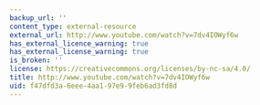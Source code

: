 ```yaml
---
backup_url: ''
content_type: external-resource
external_url: http://www.youtube.com/watch?v=7dv4IOWyf6w
has_external_licence_warning: true
has_external_license_warning: true
is_broken: ''
license: https://creativecommons.org/licenses/by-nc-sa/4.0/
title: http://www.youtube.com/watch?v=7dv4IOWyf6w
uid: f47dfd3a-6eee-4aa1-97e9-9feb6ad3fd8d
---
```


